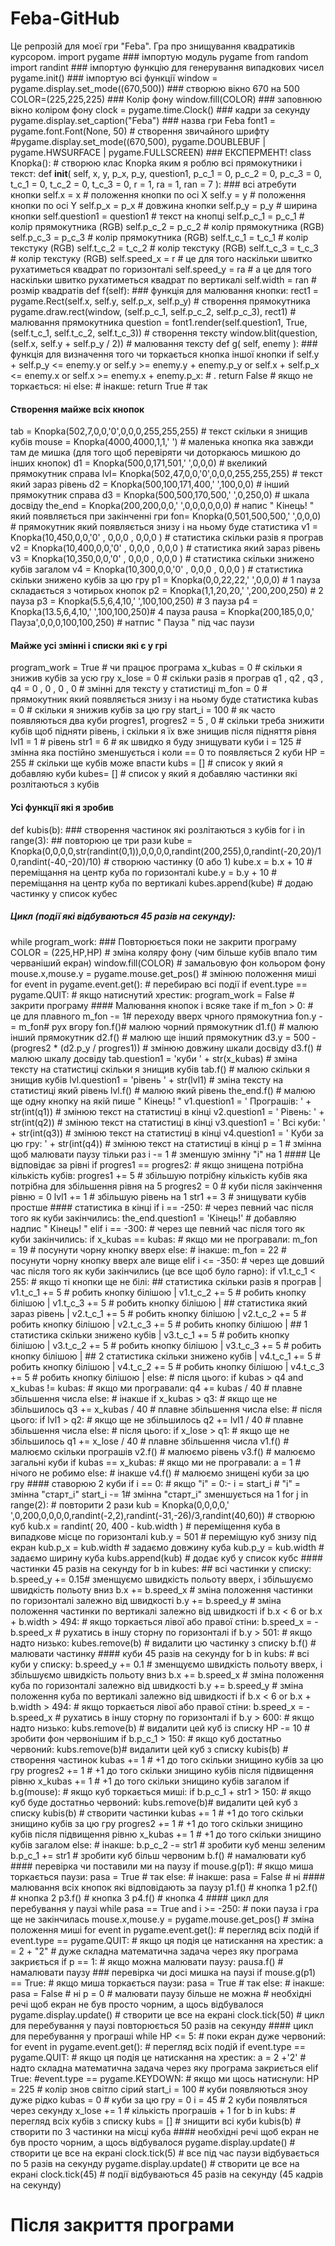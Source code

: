 # Feba-GitHub
Це репрозій для моєї гри "Feba". Гра про знищування квадратиків курсором.
import pygame          ### імпортую модуль pygame
from random import randint   ### імпортую функцію для генерування випадкових чисел
pygame.init()    ### імпортую всі функції
window = pygame.display.set_mode((670,500)) ### створюю вікно 670 на 500
COLOR=(225,225,225) ### Колір фону
window.fill(COLOR)  ### заповнюю вікно коліром фону
clock = pygame.time.Clock()  ### кадри за секунду
pygame.display.set_caption("Feba")  ### назва гри Feba
font1 = pygame.font.Font(None, 50) # створення звичайного шрифту
#pygame.display.set_mode((670,500), pygame.DOUBLEBUF | pygame.HWSURFACE | pygame.FULLSCREEN) ### ЕКСПЕРМЕНТ!
class Knopka(): # cтворюю клас Knopka яким я роблю всі прямокутники і текст:
    def __init__( self, x, y, p_x, p_y, question1, p_c_1 = 0, p_c_2 = 0, p_c_3 = 0, t_c_1 = 0, t_c_2 = 0, t_c_3 = 0, r = 1, ra = 1, ran = 7 ): ### всі атребути кнопки
        self.x          = x         # положення кнопки по осі X
        self.y          = y         # положення кнопки по осі Y
        self.p_x        = p_x       # довжина кнопки
        self.p_y        = p_y       # ширина кнопки
        self.question1  = question1 # текст на кнопці
        self.p_c_1      = p_c_1     # колір прямокутника (RGB)
        self.p_c_2      = p_c_2     # колір прямокутника (RGB)
        self.p_c_3      = p_c_3     # колір прямокутника (RGB)
        self.t_c_1      = t_c_1     # колір текстуку (RGB)
        self.t_c_2      = t_c_2     # колір текстуку (RGB)
        self.t_c_3      = t_c_3     # колір текстуку (RGB)
        self.speed_x    = r         # це для того наскільки швитко рухатиметься квадрат по горизонталі
        self.speed_y    = ra        # а це для того наскільки швитко рухатиметься квадрат по вертикалі
        self.width      = ran       # розмір квадратів
    def f(self): ### функція для малювання кнопки:
        rect1 = pygame.Rect(self.x, self.y, self.p_x, self.p_y) # створення прямокутника
        pygame.draw.rect(window, (self.p_c_1, self.p_c_2, self.p_c_3), rect1)  # малювання прямокутника
        question = font1.render(self.question1, True, (self.t_c_1, self.t_c_2, self.t_c_3)) # створення тексту
        window.blit(question, (self.x, self.y + self.p_y / 2)) # малювання тексту
    def g( self, enemy ): ### функція для визначення того чи торкається кнопка іншої кнопки
        if self.y + self.p_y <= enemy.y or self.y >= enemy.y + enemy.p_y or self.x + self.p_x <= enemy.x or self.x >= enemy.x + enemy.p_x: # .
            return False # якщо не торкається: ні
        else:            # інакше:
            return True  # так
#### Створення майже всіх кнопок
tab = Knopka(502,7,0,0,'0',0,0,0,255,255,255) # текст скільки я знищив кубів
mouse = Knopka(4000,4000,1,1,' ') # маленька кнопка яка завжди там де мишка (для того щоб перевіряти чи доторкаюсь мишкою до інших кнопок)
d1 = Knopka(500,0,171,501,' ',0,0,0) # вкеликий прямокутник справа
lvl= Knopka(502,47,0,0,'0',0,0,0,255,255,255) # текст який зараз рівень
d2 = Knopka(500,100,171,400,' ',100,0,0) # інший прямокутник справа
d3 = Knopka(500,500,170,500,' ',0,250,0) # шкала досвіду
the_end = Knopka(200,200,0,0,' ',0,0,0,0,0,0) # напис " Кінець! " який появляється при закінченні гри
fon= Knopka(0,501,500,500,' ',0,0,0) # прямокутник який появляється знизу і на ньому буде статистика
v1 = Knopka(10,450,0,0,'0' , 0,0,0 , 0,0,0 ) # статистика скільки разів я програв
v2 = Knopka(10,400,0,0,'0' , 0,0,0 , 0,0,0 ) # статистика який зараз рівень
v3 = Knopka(10,350,0,0,'0' , 0,0,0 , 0,0,0 ) # статистика скільки знижено кубів загалом
v4 = Knopka(10,300,0,0,'0' , 0,0,0 , 0,0,0 ) # статистика скільки знижено кубів за цю гру
p1 = Knopka(0,0,22,22,' ',0,0,0)        # 1 пауза складається з чотирьох кнопок
p2 = Knopka(1,1,20,20,' ',200,200,250)  # 2 пауза
p3 = Knopka(5.5,6,4,10,' ',100,100,250) # 3 пауза
p4 = Knopka(13.5,6,4,10,' ',100,100,250)# 4 пауза
pausa = Knopka(200,185,0,0,' Пауза',0,0,0,100,100,250) # натпис " Пауза " під час паузи
#### Майже усі змінні і списки які є у грі
program_work = True # чи працює програма
x_kubas = 0 # скільки я знижив кубів за усю гру
x_lose  = 0 # скільки разів я програв
q1 , q2 , q3 , q4 = 0 , 0 , 0 , 0 # змінні для тексту у статистиці
m_fon = 0 # прямокутник який появляється знизу і на ньому буде статистика
kubas = 0 # скільки я знижив кубів за цю гру
start_i = 100 # як часто появляються два куби
progres1, progres2 = 5 , 0 # скільки треба знижити кубів щоб підняти рівень, і скільки я їх вже знищив після підняття рівня
lvl1 = 1 # рівень
str1 = 6 # як швидко я буду знищувати куби
i = 125 # змінна яка постійно зменшується і коли == 0 то появляється 2 куби
HP = 255 # скільки ще кубів може впасти
kubs = [] # список у який я добавляю куби
kubes= [] # список у який я добавляю частинки які розлітаються з кубів
#### Усі функції які я зробив
def kubis(b): ### створення частинок які розлітаються з кубів
    for i in range(3): ## повторюю це три рази
        kube = Knopka(0,0,0,0,str(randint(0,1)),0,0,0,0,randint(200,255),0,randint(-20,20)/10,randint(-40,-20)/10) # створюю частинку (0 або 1)
        kube.x = b.x + 10 # переміщання на центр куба по горизонталі
        kube.y = b.y + 10 # переміщання на центр куба по вертикалі
        kubes.append(kube) # додаю частинку у список кубес
##### Цикл (події які відбуваються 45 разів на секунду):
while program_work: ### Повторюється поки не закрити програму
    COLOR = (225,HP,HP) # зміна коляру фону (чим більше кубів впало тим черваніший екран)
    window.fill(COLOR) # замальовую фон кольором фону
    mouse.x,mouse.y = pygame.mouse.get_pos() # змінюю положення миші
    for event in pygame.event.get(): # перебираю всі події
        if event.type == pygame.QUIT: # якщо натиснутий хрестик:
            program_work = False      # закрити програму
    #### Малювання кнопок і всяке таке
    if m_fon > 0: # це для плавного
        m_fon -= 1# переходу вверх чрного прямокутниа
    fon.y -= m_fon# рух вгору
    fon.f()# малюю чорний прямокутник
    d1.f() # малюю інший прямокутник
    d2.f() # малюю ще інший прямокутник
    d3.y = 500 - (progres2 * (d2.p_y / progres1)) # змінюю довжину шкали досвіду
    d3.f() # малюю шкалу досвіду
    tab.question1 = 'куби ' + str(x_kubas) # зміна тексту на статистиці скільки я знищив кубів
    tab.f() # малюю скільки я знищив кубів
    lvl.question1 = 'рівень ' + str(lvl1) # зміна тексту на статистиці який рівень
    lvl.f() # малюю який рівень
    the_end.f() # малюю ще одну кнопку на якій пише " Кінець! "
    v1.question1 = ' Програшів: ' + str(int(q1))      # змінюю текст на статистиці в кінці
    v2.question1 = ' Рівень: ' + str(int(q2))         # змінюю текст на статистиці в кінці
    v3.question1 = ' Всі куби: ' + str(int(q3))       # змінюю текст на статистиці в кінці
    v4.question1 = ' Куби за цю гру: ' + str(int(q4)) # змінюю текст на статистиці в кінці
    p = 1 # змінна щоб малювати паузу тільки раз
    i -= 1 # зменшую змінну "і" на 1
    #### Це відповідає за рівні
    if progres1 == progres2: # якщо знищена потрібна кількість кубів:
        progres1 += 5 # збільшую потрібну кількість кубів яка потрібна для збільшення рівня на 5
        progres2 = 0 # куби після закінчення рівню = 0
        lvl1 += 1 # збільшую рівень на 1
        str1 += 3 # знищувати кубів простше
    #### статистика в кінці
    if i == -250: # через певний час після того як куби закінчились:
        the_end.question1 = 'Кінець!' # добавляю надпис " Кінець! "
    elif i == -300: # через ще певний час після того як куби закінчились:
        if x_kubas == kubas: # якщо ми не програвали:
            m_fon = 19 # посунути чорну кнопку вверх
        else: # інакше:
            m_fon = 22 # посунути чорну кнопку вверх але вище
    elif i <= -350: # через ще довший час після того як куби закінчились (це все щоб було гарно):
        if v1.t_c_1 < 255: # якщо ті кнопки ще не білі:
            ## статистика скільки разів я програв |
            v1.t_c_1 += 5 # робить кнопку білішою |
            v1.t_c_2 += 5 # робить кнопку білішою |
            v1.t_c_3 += 5 # робить кнопку білішою |
            ##       статистика який зараз рівень |
            v2.t_c_1 += 5 # робить кнопку білішою |
            v2.t_c_2 += 5 # робить кнопку білішою |
            v2.t_c_3 += 5 # робить кнопку білішою |
            ## 1 статистика скільки знижено кубів |
            v3.t_c_1 += 5 # робить кнопку білішою |
            v3.t_c_2 += 5 # робить кнопку білішою |
            v3.t_c_3 += 5 # робить кнопку білішою |
            ## 2 статистика скільки знижено кубів |
            v4.t_c_1 += 5 # робить кнопку білішою |
            v4.t_c_2 += 5 # робить кнопку білішою |
            v4.t_c_3 += 5 # робить кнопку білішою |
        else: # після цього:
            if kubas > q4 and x_kubas != kubas: # якщо ми програвали:
                q4 += kubas / 40 # плавне збільшення числа
            else: # інакше
                if x_kubas > q3: # якщо ще не збільшилось
                    q3 += x_kubas / 40 # плавне збільшення числа
                else: # після цього:
                    if lvl1 > q2: # якщо ще не збільшилось
                        q2 += lvl1 / 40 # плавне збільшення числа
                    else: # після цього:
                        if x_lose > q1: # якщо ще не збільшилось
                            q1 += x_lose / 40 # плавне збільшення числа
        v1.f() # малюємо скільки програшів
        v2.f() # малюємо рівень
        v3.f() # малюємо загальні куби
        if kubas == x_kubas: # якщо ми не програвали:
            a = 1 # нічого не робимо
        else: # інакше
            v4.f() # малюємо знищені куби за цю гру
    #### ставорюю 2 куби
    if i == 0: # якщо "i" = 0:-
        i = start_i # "i" = змінна "старт_і"
        start_i -= 1# змінна "старт_і" зменшується на 1
        for j in range(2): # повторити 2 рази
            kub = Knopka(0,0,0,0,' ',0,200,0,0,0,0,randint(-2,2),randint(-31,-26)/3,randint(40,60)) # створюю куб
            kub.x = randint( 20, 400 - kub.width ) # переміщення куба в випадкове місце по горизонталі
            kub.y = 501 # переміщую куб знизу під екран
            kub.p_x = kub.width # задаємо довжину куба
            kub.p_y = kub.width # задаємо ширину куба
            kubs.append(kub) # додає куб у список кубс
    #### частинки 45 разів на секунду
    for b in kubes: ## всі частинки у списку:
        b.speed_y += 0.15# зменщуємо швидкість польоту вверх, і збільшуємо швидкість польоту вниз
        b.x += b.speed_x # зміна положення частинки по горизонталі залежно від швидкості
        b.y += b.speed_y # зміна положення частинки по вертикалі залежно від швидкості
        if b.x < 6 or b.x + b.width > 494: # якщо торкається лівої або правої стіни:
            b.speed_x = -b.speed_x # рухатись в іншу сторну по горизонталі
        if b.y > 501: # якщо надто низько:
            kubes.remove(b) # видалити цю частинку з списку
        b.f() # малювати частинку
    #### куби 45 разів на секунду
    for b in kubs: # всі куби у списку:
        b.speed_y += 0.1 # зменщуємо швидкість польоту вверх, і збільшуємо швидкість польоту вниз
        b.x += b.speed_x # зміна положення куба по горизонталі залежно від швидкості
        b.y += b.speed_y # зміна положення куба по вертикалі залежно від швидкості
        if b.x < 6 or b.x + b.width > 494: # якщо торкається лівої або правої стіни:
            b.speed_x = -b.speed_x # рухатись в іншу сторну по горизонталі
        if b.y > 600: # якщо надто низько:
            kubs.remove(b) # видалити цей куб із списку
            HP -= 10 # зробити фон червонішим
        if b.p_c_1 > 150:  # якщо куб достатньо червоний:
            kubs.remove(b)# видалити цей куб з списку
            kubis(b)      # створення частинок
            kubas += 1    # +1 до того скільки знищино кубів за цю гру
            progres2 += 1 # +1 до того скільки знищино кубів після підвищення рівню
            x_kubas += 1  # +1 до того скільки знищино кубів загалом
        if b.g(mouse): # якщо куб торкається миші:
            if b.p_c_1 + str1 > 150: # якщо куб буде достатньо червоний:
                kubs.remove(b)# видалити цей куб з списку
                kubis(b)      # створити частинки
                kubas += 1    # +1 до того скільки знищино кубів за цю гру
                progres2 += 1 # +1 до того скільки знищино кубів після підвищення рівню
                x_kubas += 1  # +1 до того скільки знищино кубів загалом
            else: # інакше:
                b.p_c_2 -= str1 # зробити куб менш зеленим
                b.p_c_1 += str1 # зробити куб більш червоним
        b.f() # намалювати куб
    #### перевірка чи поставили ми на паузу
    if mouse.g(p1): # якщо миша торкається паузи:
        pasa = True  # так
    else: # інакше:
        pasa = False # ні
    #### малювання всіх кнопок які відповідають за паузу
    p1.f() # кнопка 1
    p2.f() # кнопка 2
    p3.f() # кнопка 3
    p4.f() # кнопка 4
    #### цикл для перебування у паузі
    while pasa == True and i >= -250: # поки пауза і гра ще не закінчилась
        mouse.x,mouse.y = pygame.mouse.get_pos() # зміна положення миші
        for event in pygame.event.get(): # перегляд всіх подій
            if event.type == pygame.QUIT: # якщо ця подія це натискання на хрестик:
                a = 2 + "2" # дуже складна математична задача через яку програма закриється
        if p == 1: # якщо можна малювати паузу:
            pausa.f() # намалювати паузу
        ### перевірка чи досі мишка на паузі
        if mouse.g(p1) == True: # якщо миша торкається паузи:
            pasa = True # так
        else: # інакше:
            pasa = False # ні
        p = 0 # малювати паузу більше не можна
        # необхідні речі щоб екран не був просто чорним, а щось відбувалося
        pygame.display.update() # створити це все на екрані
        clock.tick(50) # цикл для перебування у паузі повторюється 50 разів на секунду
    #### цикл для перебування у програші
    while HP <= 5: # поки екран дуже червоний:
        for event in pygame.event.get(): # перегляд всіх подій
            if event.type == pygame.QUIT: # якщо ця подія це натискання на хрестик:
                a = 2 +'2' # надто складна математична задача через яку програма закриється
            elif True: #event.type == pygame.KEYDOWN: # якщо ми щось натиснули:
                HP = 225 # колір знов світло сірий
                start_i = 100 # куби появляються зноу дуже рідко
                kubas = 0 # куби за цю гру = 0
                i = 45 # 2 куби появляться через секунду
                x_lose += 1 # кількість програшів + 1
                for b in kubs: # перегляд всіх кубів з списку
                    kubs = [] # знищити всі куби
                    kubis(b) # створити по 3 частинки на місці куба
        #### необхідні речі щоб екран не був просто чорним, а щось відбувалося
        pygame.display.update() # створити це все на екрані
        clock.tick(5) # все під час паузи відбувається по 5 разів на секунду
    pygame.display.update() # створити це все на екрані
    clock.tick(45) # події відбуваються 45 разів на секунду (45 кадрів на секунду)
# Після закриття програми
